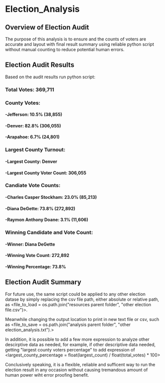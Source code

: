 # Election_Analysis
## Overview of Election Audit

The purpose of this analysis is to ensure and the counts of voters are accurate and layout with final result summary using reliable python script without manual counting to reduce potential human errors. 

## Election Audit Results

Based on the audit results run python script:
### Total Votes: 369,711

### County Votes:
#### -Jefferson: 10.5% (38,855)
#### -Denver: 82.8% (306,055)
#### -Arapahoe: 6.7% (24,801)

### Largest County Turnout:
#### -Largest County: Denver
#### -Largest County Voter Count: 306,055

### Candiate Vote Counts:
#### -Charles Casper Stockham: 23.0% (85,213)
#### -Diana DeGette: 73.8% (272,892)
#### -Raymon Anthony Doane: 3.1% (11,606)

### Winning Candidate and Vote Count: 
#### -Winner: Diana DeGette
#### -Winning Vote Count: 272,892
#### -Winning Percentage: 73.8%

## Election Audit Summary
For future use, the same script could be applied to any other election datase by simply replacing the csv file path, either absolute or relative path, as <file_to_load = os.path.join("resources parent folder", "other election file.csv")>.

Meanwhile changing the output location to print in new text file or csv, such as <file_to_save = os.path.join("analysis parent folder", "other election_analysis.txt").>

In addition, it is possible to add a few more expression to analyze other descirptive data as needed, for example, if other descriptive data needed, getting "largest county voters percentage" to add expression of <largest_county_percentage = float(largest_count) / float(total_votes) * 100>

Conclusively speaking, it is a flexible, reliable and sufficent way to run the election result in any occasion without causing tremandous amount of human power wiht error proofing benefit. 
